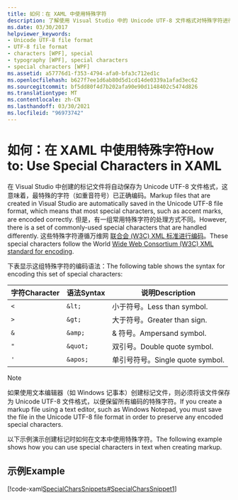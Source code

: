 ```yaml
---
title: 如何：在 XAML 中使用特殊字符
description: 了解使用 Visual Studio 中的 Unicode UTF-8 文件格式对特殊字符进行编码的语法，以便在 Windows Presentation Foundation 中的 XAML 文件中使用。
ms.date: 03/30/2017
helpviewer_keywords:
- Unicode UTF-8 file format
- UTF-8 file format
- characters [WPF], special
- typography [WPF], special characters
- special characters [WPF]
ms.assetid: a57776d1-f353-4794-afa0-bfa3c712ed1c
ms.openlocfilehash: b627f7ee1d6ab80d5d1cd14de0339a1afad3ec62
ms.sourcegitcommit: bf5dd80f4d7b202afa90e90d1148402c5474d826
ms.translationtype: MT
ms.contentlocale: zh-CN
ms.lasthandoff: 03/30/2021
ms.locfileid: "96973742"
---
```

# <a name="how-to-use-special-characters-in-xaml"></a><span data-ttu-id="f65f7-103">如何：在 XAML 中使用特殊字符</span><span class="sxs-lookup"><span data-stu-id="f65f7-103">How to: Use Special Characters in XAML</span></span>
<span data-ttu-id="f65f7-104">在 Visual Studio 中创建的标记文件将自动保存为 Unicode UTF-8 文件格式，这意味着，最特殊的字符（如重音符号）已正确编码。</span><span class="sxs-lookup"><span data-stu-id="f65f7-104">Markup files that are created in Visual Studio are automatically saved in the Unicode UTF-8 file format, which means that most special characters, such as accent marks, are encoded correctly.</span></span> <span data-ttu-id="f65f7-105">但是，有一组常用特殊字符的处理方式不同。</span><span class="sxs-lookup"><span data-stu-id="f65f7-105">However, there is a set of commonly-used special characters that are handled differently.</span></span> <span data-ttu-id="f65f7-106">这些特殊字符遵循万维网 [联合会 (W3C) XML 标准进行编码](https://www.w3resource.com/xml/reserved-markup-characters.php)。</span><span class="sxs-lookup"><span data-stu-id="f65f7-106">These special characters follow the World [Wide Web Consortium (W3C) XML standard for encoding](https://www.w3resource.com/xml/reserved-markup-characters.php).</span></span>

<span data-ttu-id="f65f7-107">下表显示这组特殊字符的编码语法：</span><span class="sxs-lookup"><span data-stu-id="f65f7-107">The following table shows the syntax for encoding this set of special characters:</span></span>

| <span data-ttu-id="f65f7-108">字符</span><span class="sxs-lookup"><span data-stu-id="f65f7-108">Character</span></span> | <span data-ttu-id="f65f7-109">语法</span><span class="sxs-lookup"><span data-stu-id="f65f7-109">Syntax</span></span>   | <span data-ttu-id="f65f7-110">说明</span><span class="sxs-lookup"><span data-stu-id="f65f7-110">Description</span></span>          |
|-----------|----------|----------------------|
| `<`       | `&lt;`   | <span data-ttu-id="f65f7-111">小于符号。</span><span class="sxs-lookup"><span data-stu-id="f65f7-111">Less than symbol.</span></span>    |
| `>`       | `&gt;`   | <span data-ttu-id="f65f7-112">大于符号。</span><span class="sxs-lookup"><span data-stu-id="f65f7-112">Greater than sign.</span></span>   |
| `&`       | `&amp;`  | <span data-ttu-id="f65f7-113">& 符号。</span><span class="sxs-lookup"><span data-stu-id="f65f7-113">Ampersand symbol.</span></span>    |
| `"`       | `&quot;` | <span data-ttu-id="f65f7-114">双引号。</span><span class="sxs-lookup"><span data-stu-id="f65f7-114">Double quote symbol.</span></span> |
| `'`       | `&apos;` | <span data-ttu-id="f65f7-115">单引号符号。</span><span class="sxs-lookup"><span data-stu-id="f65f7-115">Single quote symbol.</span></span> |

> [!NOTE]
> <span data-ttu-id="f65f7-116">如果使用文本编辑器（如 Windows 记事本）创建标记文件，则必须将该文件保存为 Unicode UTF-8 文件格式，以便保留所有编码的特殊字符。</span><span class="sxs-lookup"><span data-stu-id="f65f7-116">If you create a markup file using a text editor, such as Windows Notepad, you must save the file in the Unicode UTF-8 file format in order to preserve any encoded special characters.</span></span>

<span data-ttu-id="f65f7-117">以下示例演示创建标记时如何在文本中使用特殊字符。</span><span class="sxs-lookup"><span data-stu-id="f65f7-117">The following example shows how you can use special characters in text when creating markup.</span></span>

## <a name="example"></a><span data-ttu-id="f65f7-118">示例</span><span class="sxs-lookup"><span data-stu-id="f65f7-118">Example</span></span>

[!code-xaml[SpecialCharsSnippets#SpecialCharsSnippet1](~/samples/snippets/csharp/VS_Snippets_Wpf/SpecialCharsSnippets/CS/Window1.xaml#specialcharssnippet1)]
